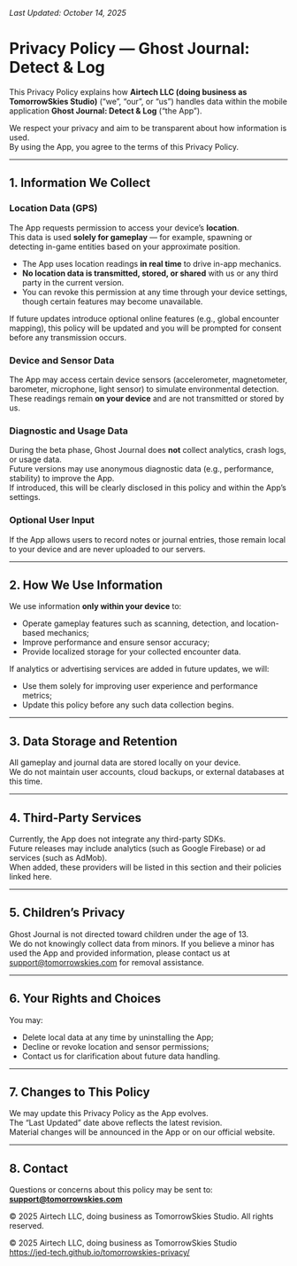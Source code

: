 <link rel="stylesheet" href="/assets/style.css">

_Last Updated: October 14, 2025_

# Privacy Policy — Ghost Journal: Detect & Log

This Privacy Policy explains how **Airtech LLC (doing business as TomorrowSkies Studio)** (“we”, “our”, or “us”) handles data within the mobile application **Ghost Journal: Detect & Log** (“the App”).

We respect your privacy and aim to be transparent about how information is used.  
By using the App, you agree to the terms of this Privacy Policy.

---

## 1. Information We Collect

### Location Data (GPS)
The App requests permission to access your device’s **location**.  
This data is used **solely for gameplay** — for example, spawning or detecting in-game entities based on your approximate position.  

- The App uses location readings **in real time** to drive in-app mechanics.  
- **No location data is transmitted, stored, or shared** with us or any third party in the current version.  
- You can revoke this permission at any time through your device settings, though certain features may become unavailable.

If future updates introduce optional online features (e.g., global encounter mapping), this policy will be updated and you will be prompted for consent before any transmission occurs.

### Device and Sensor Data
The App may access certain device sensors (accelerometer, magnetometer, barometer, microphone, light sensor) to simulate environmental detection.  
These readings remain **on your device** and are not transmitted or stored by us.

### Diagnostic and Usage Data
During the beta phase, Ghost Journal does **not** collect analytics, crash logs, or usage data.  
Future versions may use anonymous diagnostic data (e.g., performance, stability) to improve the App.  
If introduced, this will be clearly disclosed in this policy and within the App’s settings.

### Optional User Input
If the App allows users to record notes or journal entries, those remain local to your device and are never uploaded to our servers.

---

## 2. How We Use Information
We use information **only within your device** to:
- Operate gameplay features such as scanning, detection, and location-based mechanics;  
- Improve performance and ensure sensor accuracy;  
- Provide localized storage for your collected encounter data.

If analytics or advertising services are added in future updates, we will:
- Use them solely for improving user experience and performance metrics;  
- Update this policy before any such data collection begins.

---

## 3. Data Storage and Retention
All gameplay and journal data are stored locally on your device.  
We do not maintain user accounts, cloud backups, or external databases at this time.

---

## 4. Third-Party Services
Currently, the App does not integrate any third-party SDKs.  
Future releases may include analytics (such as Google Firebase) or ad services (such as AdMob).  
When added, these providers will be listed in this section and their policies linked here.

---

## 5. Children’s Privacy
Ghost Journal is not directed toward children under the age of 13.  
We do not knowingly collect data from minors. If you believe a minor has used the App and provided information, please contact us at [support@tomorrowskies.com](mailto:support@tomorrowskies.com) for removal assistance.

---

## 6. Your Rights and Choices
You may:
- Delete local data at any time by uninstalling the App;  
- Decline or revoke location and sensor permissions;  
- Contact us for clarification about future data handling.

---

## 7. Changes to This Policy
We may update this Privacy Policy as the App evolves.  
The “Last Updated” date above reflects the latest revision.  
Material changes will be announced in the App or on our official website.

---

## 8. Contact
Questions or concerns about this policy may be sent to:  
**support@tomorrowskies.com**

© 2025 Airtech LLC, doing business as TomorrowSkies Studio. All rights reserved.

<footer>
  © 2025 Airtech LLC, doing business as TomorrowSkies Studio<br>
  <a href="https://jed-tech.github.io/tomorrowskies-privacy/">https://jed-tech.github.io/tomorrowskies-privacy/</a>
</footer>
